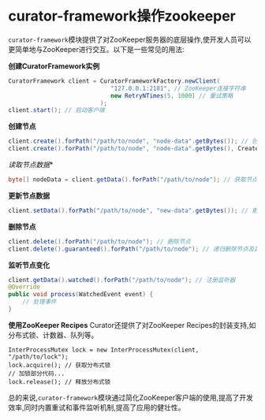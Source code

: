 # **curator-framework操作zookeeper**

`curator-framework`模块提供了对ZooKeeper服务器的底层操作,使开发人员可以更简单地与ZooKeeper进行交互。以下是一些常见的用法:

**创建CuratorFramework实例**

```java
CuratorFramework client = CuratorFrameworkFactory.newClient(
                             "127.0.0.1:2181", // ZooKeeper连接字符串
                             new RetryNTimes(5, 1000) // 重试策略
                          );
client.start(); // 启动客户端
```

**创建节点**

```java
client.create().forPath("/path/to/node", "node-data".getBytes()); // 创建持久节点
client.create().forPath("/path/to/node", "node-data".getBytes(), CreateMode.EPHEMERAL); // 创建临时节点
```

*读取节点数据**

```java
byte[] nodeData = client.getData().forPath("/path/to/node"); // 获取节点数据
```

**更新节点数据**

```java
client.setData().forPath("/path/to/node", "new-data".getBytes()); // 更新节点数据
```

**删除节点**

```java
client.delete().forPath("/path/to/node"); // 删除节点
client.delete().guaranteed().forPath("/path/to/node"); // 递归删除节点及其所有子节点
```

**监听节点变化**

```java
client.getData().watched().forPath("/path/to/node"); // 注册监听器
@Override
public void process(WatchedEvent event) {
    // 处理事件
}
```

**使用ZooKeeper Recipes** Curator还提供了对ZooKeeper Recipes的封装支持,如分布式锁、计数器、队列等。

```
InterProcessMutex lock = new InterProcessMutex(client, "/path/to/lock");
lock.acquire(); // 获取分布式锁
// 加锁部分代码...
lock.release(); // 释放分布式锁
```

总的来说,`curator-framework`模块通过简化ZooKeeper客户端的使用,提高了开发效率,同时内置重试和事件监听机制,提高了应用的健壮性。
